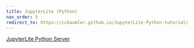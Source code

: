 ```yaml
---
title: JupyterLite (Python)
nav_order: 5
redirect_to: https://ccbaumler.github.io/JupyterLite-Python-tutorial/
---
```


[JupyterLite Python Server](https://ccbaumler.github.io/JupyterLite-Python-tutorial/)
